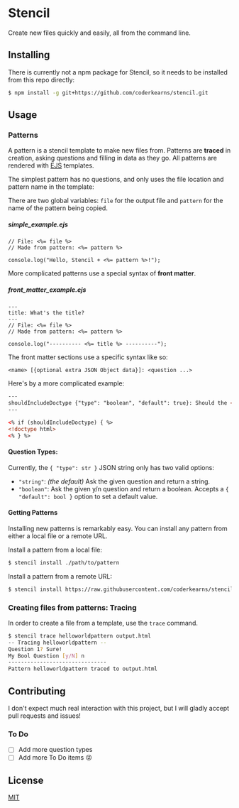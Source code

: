 # Stencil

Create new files quickly and easily, all from the command line.

## Installing

There is currently not a npm package for Stencil, so it needs to be installed from this repo directly:

```bash
$ npm install -g git+https://github.com/coderkearns/stencil.git
```

## Usage

### Patterns

A pattern is a stencil template to make new files from.
Patterns are **traced** in creation, asking questions and filling in data as they go. All patterns are rendered with [EJS](http://ejs.co/) templates.

The simplest pattern has no questions, and only uses the file location and pattern name in the template:

There are two global variables: `file` for the output file and `pattern` for the name of the pattern being copied.

##### simple_example.ejs
```ejs
// File: <%= file %>
// Made from pattern: <%= pattern %>

console.log("Hello, Stencil + <%= pattern %>!");
```

More complicated patterns use a special syntax of **front matter**.

##### front_matter_example.ejs
```ejs
---
title: What's the title?
---
// File: <%= file %>
// Made from pattern: <%= pattern %>

console.log("---------- <%= title %> ----------");
```

The front matter sections use a specific syntax like so:
```
<name> [{optional extra JSON Object data}]: <question ...>
```

Here's by a more complicated example:
```html
---
shouldIncludeDoctype {"type": "boolean", "default": true}: Should the <!doctype> be included?
---

<% if (shouldIncludeDoctype) { %>
<!doctype html>
<% } %>
```

#### Question Types:

Currently, the `{ "type": str }` JSON string only has two valid options:

- `"string"`: *(the default)* Ask the given question and return a string.
- `"boolean"`: Ask the given y/n question and return a boolean. Accepts a `{ "default": bool }` option to set a default value.

#### Getting Patterns

Installing new patterns is remarkably easy. You can install any pattern from either a local file or a remote URL.

Install a pattern from a local file:

```bash
$ stencil install ./path/to/pattern
```

Install a pattern from a remote URL:

```bash
$ stencil install https://raw.githubusercontent.com/coderkearns/stencil/master/patterns/html
```

### Creating files from patterns: Tracing

In order to create a file from a template, use the `trace` command.

```bash
$ stencil trace helloworldpattern output.html
-- Tracing helloworldpattern --
Question 1? Sure!
My Bool Question [y/N] n
-------------------------------
Pattern helloworldpattern traced to output.html
```

## Contributing

I don't expect much real interaction with this project, but I will gladly accept pull requests and issues!

### To Do

- [ ] Add more question types
- [ ] Add more To Do items :stuck_out_tongue_winking_eye:

## License

[MIT](http://opensource.org/licenses/MIT)
